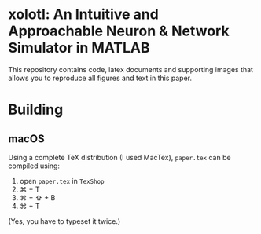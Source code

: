# xolotl: An Intuitive and Approachable Neuron & Network Simulator in MATLAB

This repository contains code, latex documents and supporting images that allows you to reproduce all figures and text in this paper. 

# Building

## macOS

Using a complete TeX distribution (I used MacTex), `paper.tex` can be compiled using:

1. open `paper.tex` in `TexShop`
2. ⌘ + T
3. ⌘ + ⇧ + B
4. ⌘ + T

(Yes, you have to typeset it twice.)